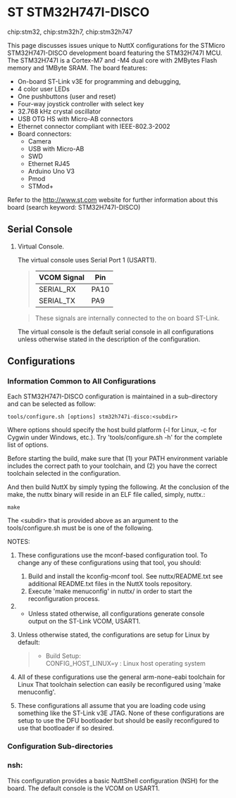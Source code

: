 # ST STM32H747I-DISCO

<div class="tags">

chip:stm32, chip:stm32h7, chip:stm32h747

</div>

This page discusses issues unique to NuttX configurations for the
STMicro STM32H747I-DISCO development board featuring the STM32H747I MCU.
The STM32H747I is a Cortex-M7 and -M4 dual core with 2MBytes Flash
memory and 1MByte SRAM. The board features:

  - On-board ST-Link v3E for programming and debugging,
  - 4 color user LEDs
  - One pushbuttons (user and reset)
  - Four-way joystick controller with select key
  - 32.768 kHz crystal oscillator
  - USB OTG HS with Micro-AB connectors
  - Ethernet connector compliant with IEEE-802.3-2002
  - Board connectors:
      - Camera
      - USB with Micro-AB
      - SWD
      - Ethernet RJ45
      - Arduino Uno V3
      - Pmod
      - STMod+

Refer to the <http://www.st.com> website for further information about
this board (search keyword: STM32H747I-DISCO)

## Serial Console

1.  Virtual Console.
    
    The virtual console uses Serial Port 1 (USART1).
    
    > 
    > 
    > | VCOM Signal | Pin  |
    > | ----------- | ---- |
    > | SERIAL\_RX  | PA10 |
    > | SERIAL\_TX  | PA9  |
    > 

    > These signals are internally connected to the on board ST-Link.
    
    The virtual console is the default serial console in all
    configurations unless otherwise stated in the description of the
    configuration.

## Configurations

### Information Common to All Configurations

Each STM32H747I-DISCO configuration is maintained in a sub-directory and
can be selected as follow:

    tools/configure.sh [options] stm32h747i-disco:<subdir>

Where options should specify the host build platform (-l for Linux, -c
for Cygwin under Windows, etc.). Try 'tools/configure.sh -h' for the
complete list of options.

Before starting the build, make sure that (1) your PATH environment
variable includes the correct path to your toolchain, and (2) you have
the correct toolchain selected in the configuration.

And then build NuttX by simply typing the following. At the conclusion
of the make, the nuttx binary will reside in an ELF file called, simply,
nuttx.:

    make

The \<subdir\> that is provided above as an argument to the
tools/configure.sh must be is one of the following.

NOTES:

1.  These configurations use the mconf-based configuration tool. To
    change any of these configurations using that tool, you should:
    
    1.  Build and install the kconfig-mconf tool. See nuttx/README.txt
        see additional README.txt files in the NuttX tools repository.
    2.  Execute 'make menuconfig' in nuttx/ in order to start the
        reconfiguration process.

2.    - Unless stated otherwise, all configurations generate console  
        output on the ST-Link VCOM, USART1.

3.  Unless otherwise stated, the configurations are setup for Linux by
    default:
    
    >   - Build Setup:  
    >     CONFIG\_HOST\_LINUX=y : Linux host operating system

4.  All of these configurations use the general arm-none-eabi toolchain
    for Linux That toolchain selection can easily be reconfigured using
    'make menuconfig'.

5.  These configurations all assume that you are loading code using
    something like the ST-Link v3E JTAG. None of these configurations
    are setup to use the DFU bootloader but should be easily
    reconfigured to use that bootloader if so desired.

### Configuration Sub-directories

### nsh:

This configuration provides a basic NuttShell configuration (NSH) for
the board. The default console is the VCOM on USART1.
